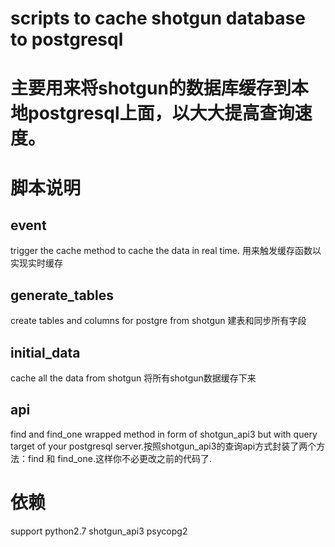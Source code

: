 # scripts to cache shotgun database to postgresql
# 主要用来将shotgun的数据库缓存到本地postgresql上面，以大大提高查询速度。
# 脚本说明

## event
trigger the cache method to cache the data in real time.
用来触发缓存函数以实现实时缓存

## generate_tables
create tables and columns for postgre from shotgun
建表和同步所有字段

## initial_data
cache all the data from shotgun
将所有shotgun数据缓存下来

## api
find and find_one wrapped method in form of shotgun_api3 but with query target of your postgresql server.按照shotgun_api3的查询api方式封装了两个方法：find 和 find_one.这样你不必更改之前的代码了.

# 依赖
support python2.7
shotgun_api3
psycopg2
